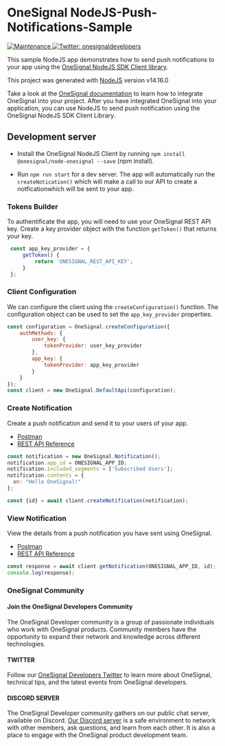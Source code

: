 # OneSignal NodeJS-Push-Notifications-Sample

<p>
  <a href="https://github.com/OneSignal/onesignal-expo-plugin/graphs/commit-activity" target="_blank">
    <img alt="Maintenance" src="https://img.shields.io/badge/Maintained%3F-yes-green.svg" />
  </a>
  <a href="https://twitter.com/onesignaldevs" target="_blank">
    <img alt="Twitter: onesignaldevelopers" src="https://img.shields.io/twitter/follow/onesignaldevs?style=social" />
  </a>
</p>

This sample NodeJS app demonstrates how to send push notifications to your app using the [OneSignal NodeJS SDK Client library](https://github.com/OneSignal/node-onesignal).

This project was generated with [NodeJS](https://nodejs.org/de/blog/release/v14.16.0/) version v14.16.0

Take a look at the [OneSignal documentation](https://documentation.onesignal.com/docs) to learn how to integrate OneSignal into your project. After you have integrated OneSignal into your application, you can use NodeJS to send push notification using the OneSignal NodeJS SDK Client Library.

## Development server

- Install the OneSignal NodeJS Client by running `npm install @onesignal/node-onesignal --save` (npm install).

- Run `npm run start` for a dev server. The app will automatically run the `createNotication()` which will make a call to our API to create a notficationwhich will be sent to your app.

### Tokens Builder

To authentificate the app, you will need to use your OneSignal REST API key. Create a key provider object with the function `getToken()` that returns your key.

```javascript
 const app_key_provider = {
     getToken() {
         return 'ONESIGNAL_REST_API_KEY';
     }
 };
```

### Client Configuration
We can configure the client using the `createConfiguration()` function. The configuration object can be used to set the `app_key_provider` properties.

```javascript
const configuration = OneSignal.createConfiguration({
    authMethods: {
        user_key: {
            tokenProvider: user_key_provider
        },
        app_key: {
            tokenProvider: app_key_provider
        }
    }
});
const client = new OneSignal.DefaultApi(configuration);
```

### Create Notification

Create a push notification and send it to your users of your app.

- [Postman](https://www.postman.com/onesignaldevs/workspace/onesignal-api/request/16845437-c4f3498f-fd80-4304-a6c1-a3234b923f2c)
- [REST API Reference](https://documentation.onesignal.com/reference#create-notification)

```javascript
const notification = new OneSignal.Notification();
notification.app_id = ONESIGNAL_APP_ID;
notification.included_segments = ['Subscribed Users'];
notification.contents = {
  en: "Hello OneSignal!"
};

const {id} = await client.createNotification(notification);
```
### View Notification

View the details from a push notification you have sent using OneSignal.

- [Postman](https://www.postman.com/onesignaldevs/workspace/onesignal-api/request/16845437-6c96ecf0-5882-4eac-a386-0d0cabc8ecd2)
- [REST API Reference](https://documentation.onesignal.com/reference#view-notification)

```javascript
const response = await client.getNotification(ONESIGNAL_APP_ID, id);
console.log(response);
```

### OneSignal Community

#### Join the OneSignal Developers Community
The OneSignal Developer community is a group of passionate individuals who work with OneSignal products. Community members have the opportunity to expand their network and knowledge across different technologies.

#### TWITTER
Follow our [OneSignal Developers Twitter](https://twitter.com/OneSignalDevs) to learn more about OneSignal, technical tips, and the latest events from OneSignal developers.

#### DISCORD SERVER
The OneSignal Developer community gathers on our public chat server, available on Discord. [Our Discord server](https://discord.gg/EP7gf6Uz7G) is a safe environment to network with other members, ask questions, and learn from each other. It is also a place to engage with the OneSignal product development team.
